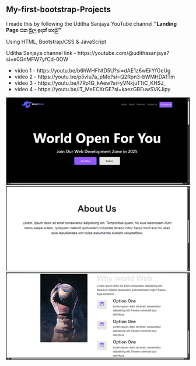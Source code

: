 ## My-first-bootstrap-Projects
<p>I made this by following the Uditha Sanjaya YouTube channel <b>"Landing Page එක මුල ඉදන් හදමු"</b> </p>
<p>  Using HTML, Bootstrap/CSS & JavaScript </p>

<P>
  Uditha Sanjaya channel link - https://youtube.com/@udithasanjaya?si=e0GnMFW7yfCd-0OW
</P>

<ul type="square">
<li>video 1 - https://youtu.be/b6hWHFNtD5U?si=dAE1z6wEiiYfGeUg</li>
<li>video 2 - https://youtu.be/p5vIu7a_pMo?si=Q2Rpn3-bWMHDA1Tm</li>
<li>video 3 - https://youtu.be/I7Ro1G_kAew?si=yVNkjuT1tC_KHSJ_</li>
<li>video 4 - https://youtu.be/iT_MeECXrGE?si=kaezGBFuwSVKJipy</li>
</ul>

<img src="https://github.com/Senuda-Adihetty/Simple-Bootstrap-web-page/blob/main/img/Screenshot%202025-02-27%20215038.png">
<img src="https://github.com/Senuda-Adihetty/Simple-Bootstrap-web-page/blob/main/img/Screenshot%202025-02-27%20215056.png">
<img src="https://github.com/Senuda-Adihetty/Simple-Bootstrap-web-page/blob/main/img/Screenshot%202025-02-27%20215146.png">

